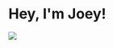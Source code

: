 # Hey, I'm Joey!
<a href="https://www.linkedin.com/in/william-joey-wilcox-06618720a/"><img src="https://img.shields.io/badge/-LinkedIn-0072b1?&style=for-the-badge&logo=linkedin&logoColor=white" /></a>

<!--
**joeywilcox/joeywilcox** is a ✨ _special_ ✨ repository because its `README.md` (this file) appears on your GitHub profile.

Here are some ideas to get you started:

- 🔭 I’m currently working on ...
- 🌱 I’m currently learning ...
- 👯 I’m looking to collaborate on ...
- 🤔 I’m looking for help with ...
- 💬 Ask me about ...
- 📫 How to reach me: ...
- 😄 Pronouns: ...
- ⚡ Fun fact: ...
-->
